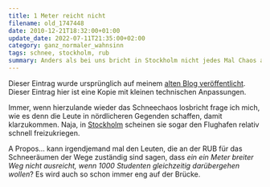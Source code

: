 ```yaml
---
title: 1 Meter reicht nicht
filename: old_1747448
date: 2010-12-21T18:32:00+01:00
update_date: 2022-07-11T21:35:00+02:00
category: ganz_normaler_wahnsinn
tags: schnee, stockholm, rub
summary: Anders als bei uns bricht in Stockholm nicht jedes Mal Chaos aus, wenn es schneit.
---
```

Dieser Eintrag wurde ursprünglich auf meinem [alten Blog veröffentlicht](https://stu.blogger.de/stories/1747448/). Dieser Eintrag hier ist eine Kopie mit kleinen technischen Anpassungen.

Immer, wenn hierzulande wieder das Schneechaos losbricht frage ich mich, wie es denn die Leute in nördlicheren Gegenden schaffen, damit klarzukommen.
Naja, in [Stockholm](http://www.zeit.de/reisen/2010-12/flughafen-schnee-stockholm-frankfurt) scheinen sie sogar den Flughafen relativ schnell freizukriegen.

A Propos… kann irgendjemand mal den Leuten, die an der RUB für das Schneeräumen der Wege zuständig sind sagen, dass *ein ein Meter breiter Weg nicht ausreicht, wenn 1000 Studenten gleichzeitig darübergehen wollen*? Es wird auch so schon immer eng auf der Brücke.
